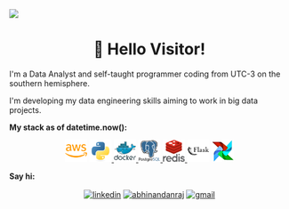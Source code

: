 <p><img align="center" src="./images/sar2.png"></p>

<p>
<h1 align="center">📡 Hello Visitor!</h1>
</p>

<p>I'm a Data Analyst and self-taught programmer coding from UTC-3 on the southern hemisphere.</p>

<p>I'm developing my data engineering skills aiming to work in big data projects.</p>

**My stack as of datetime.now():**

<p align="center"> 
<a href="https://aws.amazon.com" target="_blank"><img src="https://raw.githubusercontent.com/devicons/devicon/v2.15.1/icons/amazonwebservices/amazonwebservices-plain-wordmark.svg" alt="aws" width="40" height="40"/></a>
<a href="https://www.python.org" target="_blank"> <img src="https://raw.githubusercontent.com/devicons/devicon/master/icons/python/python-original.svg" alt="python" width="40" height="40"/> </a><a href="https://www.docker.com/" target="_blank"> <img src="https://raw.githubusercontent.com/devicons/devicon/v2.15.1/icons/docker/docker-original-wordmark.svg" alt="docker" width="40" height="40"/> </a> </a> <a href="https://www.postgresql.org/" target="_blank"> <img src="https://raw.githubusercontent.com/devicons/devicon/v2.15.1/icons/postgresql/postgresql-original-wordmark.svg" alt="postgresql" width="40" height="40"/> </a><a href="https://redis.io/" target="_blank"> <img src="https://raw.githubusercontent.com/devicons/devicon/v2.15.1/icons/redis/redis-original-wordmark.svg" alt="redis" width="40" height="40"/> </a><a href="https://flask.palletsprojects.com/en/2.2.x/" target="_blank"> <img src="https://raw.githubusercontent.com/devicons/devicon/v2.15.1/icons/flask/flask-original-wordmark.svg" alt="flask" width="40" height="40" /></a> </a></a><a href="https://airflow.apache.org/" target="_blank"><img src="images/airflow.png" alt="airflow" width="40" height="40"/> </a>

**Say hi:**

<p align="center">
<a href="https://www.linkedin.com/in/guilherme-luz-34205863/" target="_blank"><img align="center" src="https://img.shields.io/badge/-LinkedIn-0e76a8?style=flat-square&logo=Linkedin&logoColor=white" alt="linkedin" /></a>
<a href="https://github.com/Gui-Luz" target="_blank"><img align="center" src="https://img.shields.io/badge/Website-3b5998?style=flat-square&logo=google-chrome&logoColor=white" alt="abhinandanraj" /></a>
<a href="mailto:guilhermeluzsaldanha@gmail.com" target="_blank"><img align="center" src="https://img.shields.io/badge/-Gmail-EA4335?style=flat-square&logo=Gmail&logoColor=white" alt="gmail" /></a>
